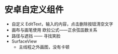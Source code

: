 # 安卓自定义组件

- 自定义 EditText，输入的内容，点击删除按钮清空文字
- 画布与画笔使用 欧拉公式——正余弦函数关系
- 路径与遮挡 —— 寻找笑脸
- SurfaceView
    - 主线程之外画图，没有卡顿